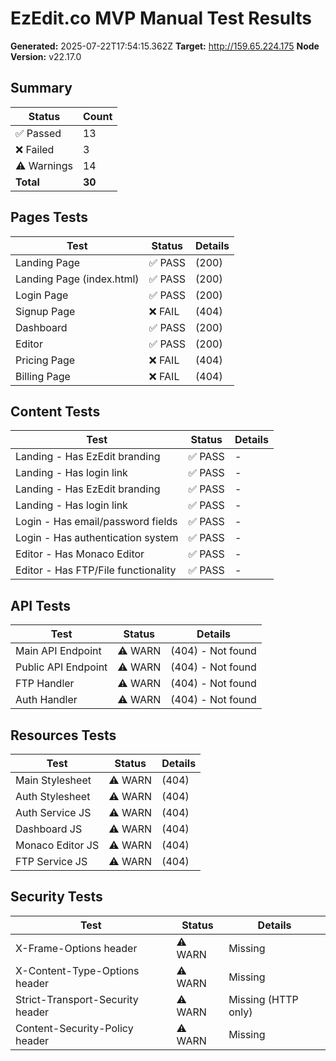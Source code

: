 # EzEdit.co MVP Manual Test Results

**Generated:** 2025-07-22T17:54:15.362Z
**Target:** http://159.65.224.175
**Node Version:** v22.17.0

## Summary

| Status | Count |
|--------|-------|
| ✅ Passed | 13 |
| ❌ Failed | 3 |
| ⚠️ Warnings | 14 |
| **Total** | **30** |

## Pages Tests

| Test | Status | Details |
|------|--------|--------|
| Landing Page | ✅ PASS | (200) |
| Landing Page (index.html) | ✅ PASS | (200) |
| Login Page | ✅ PASS | (200) |
| Signup Page | ❌ FAIL | (404) |
| Dashboard | ✅ PASS | (200) |
| Editor | ✅ PASS | (200) |
| Pricing Page | ❌ FAIL | (404) |
| Billing Page | ❌ FAIL | (404) |

## Content Tests

| Test | Status | Details |
|------|--------|--------|
| Landing - Has EzEdit branding | ✅ PASS | - |
| Landing - Has login link | ✅ PASS | - |
| Landing - Has EzEdit branding | ✅ PASS | - |
| Landing - Has login link | ✅ PASS | - |
| Login - Has email/password fields | ✅ PASS | - |
| Login - Has authentication system | ✅ PASS | - |
| Editor - Has Monaco Editor | ✅ PASS | - |
| Editor - Has FTP/File functionality | ✅ PASS | - |

## API Tests

| Test | Status | Details |
|------|--------|--------|
| Main API Endpoint | ⚠️ WARN | (404) - Not found |
| Public API Endpoint | ⚠️ WARN | (404) - Not found |
| FTP Handler | ⚠️ WARN | (404) - Not found |
| Auth Handler | ⚠️ WARN | (404) - Not found |

## Resources Tests

| Test | Status | Details |
|------|--------|--------|
| Main Stylesheet | ⚠️ WARN | (404) |
| Auth Stylesheet | ⚠️ WARN | (404) |
| Auth Service JS | ⚠️ WARN | (404) |
| Dashboard JS | ⚠️ WARN | (404) |
| Monaco Editor JS | ⚠️ WARN | (404) |
| FTP Service JS | ⚠️ WARN | (404) |

## Security Tests

| Test | Status | Details |
|------|--------|--------|
| X-Frame-Options header | ⚠️ WARN | Missing |
| X-Content-Type-Options header | ⚠️ WARN | Missing |
| Strict-Transport-Security header | ⚠️ WARN | Missing (HTTP only) |
| Content-Security-Policy header | ⚠️ WARN | Missing |

